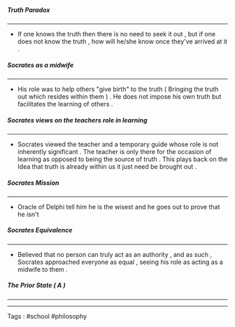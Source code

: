 ##### Truth Paradox 
____
- If one knows the truth then there is no need to seek it out , but if one does not know the truth , how will he/she know once they've arrived at it . 
##### Socrates as a midwife
____
- His role was to help others "give birth" to the truth ( Bringing the truth out which resides within them ) . He does not impose his own truth but facilitates the learning of others . 
##### Socrates views on the teachers role in learning 
___
- Socrates viewed the teacher and a temporary guide whose role is not inherently significant . The teacher is only there for the occasion of learning as opposed to being the source of truth . This plays back on the Idea that truth is already within us it just need be brought out . 

##### Socrates Mission 
____
- Oracle of Delphi tell him he is the wisest and he goes out to prove that he isn't 
##### Socrates Equivalence
____
- Believed that no person can truly act as an authority , and as such , Socrates approached everyone as equal , seeing his role as acting as a midwife to them . 

##### The Prior State ( A ) 
___

  

____
Tags : #school #philosophy